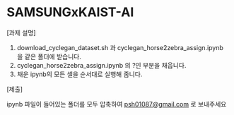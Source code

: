 # SAMSUNGxKAIST-AI

[과제 설명]

1. download_cyclegan_dataset.sh 과 cyclegan_horse2zebra_assign.ipynb 을 같은 폴더에 받습니다.
2. cyclegan_horse2zebra_assign.ipynb 의 ?인 부분을 채웁니다.
3. 채운 ipynb의 모든 셀을 순서대로 실행해 줍니다.

[제출]

ipynb 파일이 들어있는 폴더를 모두 압축하여 psh01087@gmail.com 로 보내주세요
